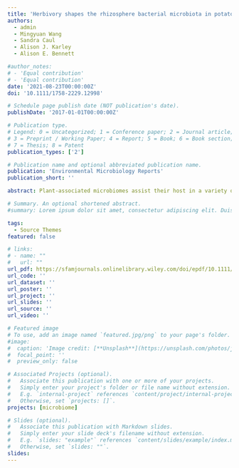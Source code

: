 ```yaml
---
title: 'Herbivory shapes the rhizosphere bacterial microbiota in potato plants'
authors:
  - admin
  - Mingyuan Wang
  - Sandra Caul
  - Alison J. Karley
  - Alison E. Bennett

#author_notes:
# - 'Equal contribution'
# - 'Equal contribution'
date: '2021-08-23T00:00:00Z'
doi: '10.1111/1758-2229.12998'

# Schedule page publish date (NOT publication's date).
publishDate: '2017-01-01T00:00:00Z'

# Publication type.
# Legend: 0 = Uncategorized; 1 = Conference paper; 2 = Journal article;
# 3 = Preprint / Working Paper; 4 = Report; 5 = Book; 6 = Book section;
# 7 = Thesis; 8 = Patent
publication_types: ['2']

# Publication name and optional abbreviated publication name.
publication: 'Environmental Microbiology Reports'
publication_short: ''

abstract: Plant-associated microbiomes assist their host in a variety of activities, spanning from nutrition to defence against herbivores and diseases. Previous research showed that plant-associated microbiomes shift their composition when plants are exposed to stressors, including herbivory. However, existing studies explored only single herbivore-plant combinations, whereas plants are often attacked by several different herbivores, but the effects of multiple herbivore types on the plant microbiome remain to be determined. Here, we first tested whether feeding by different herbivores (aphids, nematodes and slugs) produces a shift in the rhizosphere bacterial microbiota associated with potato plants. Then, we expanded this question asking whether the identity of the herbivore produces different effects on the rhizosphere microbial community. While we found shifts in microbial diversity and structure due to herbivory, we observed that the herbivore identity does not influence the diversity or community structure of bacteria thriving in the rhizosphere. However, a deeper analysis revealed that the herbivores differentially affected the structure of the network of microbial co-occurrences. Our results have the potential to increase our ability to predict how plant microbiomes assemble and aid our understanding of the role of plant microbiome in plant responses to biotic stress.

# Summary. An optional shortened abstract.
#summary: Lorem ipsum dolor sit amet, consectetur adipiscing elit. Duis posuere tellus ac convallis placerat. Proin tincidunt magna sed ex sollicitudin condimentum.

tags:
  - Source Themes
featured: false

# links:
# - name: ""
#   url: ""
url_pdf: https://sfamjournals.onlinelibrary.wiley.com/doi/epdf/10.1111/1758-2229.12998
url_code: ''
url_dataset: ''
url_poster: ''
url_project: ''
url_slides: ''
url_source: ''
url_video: ''

# Featured image
# To use, add an image named `featured.jpg/png` to your page's folder.
#image:
#  caption: 'Image credit: [**Unsplash**](https://unsplash.com/photos/jdD8gXaTZsc)'
#  focal_point: ''
#  preview_only: false

# Associated Projects (optional).
#   Associate this publication with one or more of your projects.
#   Simply enter your project's folder or file name without extension.
#   E.g. `internal-project` references `content/project/internal-project/index.md`.
#   Otherwise, set `projects: []`.
projects: [microbiome]

# Slides (optional).
#   Associate this publication with Markdown slides.
#   Simply enter your slide deck's filename without extension.
#   E.g. `slides: "example"` references `content/slides/example/index.md`.
#   Otherwise, set `slides: ""`.
slides:
---
```

